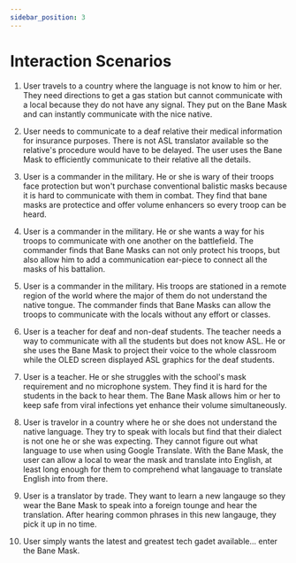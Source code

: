 ```yaml
---
sidebar_position: 3
---
```


# Interaction Scenarios

1. User travels to a country where the language is not know to him or her. They need directions to get a gas station but cannot communicate with a local because they do not have any signal. They put on the Bane Mask and can instantly communicate with the nice native.

2. User needs to communicate to a deaf relative their medical information for insurance purposes. There is not ASL translator available so the relative's procedure would have to be delayed. The user uses the Bane Mask to efficiently communicate to their relative all the details.

3. User is a commander in the military. He or she is wary of their troops face protection but won't purchase conventional balistic masks because it is hard to communicate with them in combat. They find that bane masks are protectice and offer volume enhancers so every troop can be heard. 

4. User is a commander in the military. He or she wants a way for his troops to communicate with one another on the battlefield. The commander finds that Bane Masks can not only protect his troops, but also allow him to add a communication ear-piece to connect all the masks of his battalion.

5. User is a commander in the military. His troops are stationed in a remote region of the world where the major of them do not understand the native tongue. The commander finds that Bane Masks can allow the troops to communicate with the locals without any effort or classes.

6. User is a teacher for deaf and non-deaf students. The teacher needs a way to communicate with all the students but does not know ASL. He or she uses the Bane Mask to project their voice to the whole classroom while the OLED screen displayed ASL graphics for the deaf students. 

7. User is a teacher. He or she struggles with the school's mask requirement and no microphone system. They find it is hard for the students in the back to hear them. The Bane Mask allows him or her to keep safe from viral infections yet enhance their volume simultaneously. 

8. User is travelor in a country where he or she does not understand the native language. They try to speak with locals but find that their dialect is not one he or she was expecting. They cannot figure out what language to use when using Google Translate. With the Bane Mask, the user can allow a local to wear the mask and translate into English, at least long enough for them to comprehend what langauage to translate English into from there.

9. User is a translator by trade. They want to learn a new langauge so they wear the Bane Mask to speak into a foreign tounge and hear the translation. After hearing common phrases in this new langauge, they pick it up in no time. 

10. User simply wants the latest and greatest tech gadet available... enter the Bane Mask.



